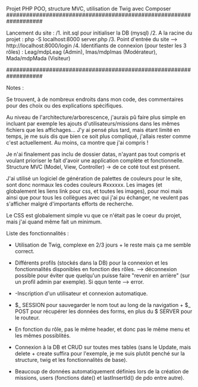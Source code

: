 Projet PHP POO, structure MVC, utilisation de Twig avec Composer
###################################################################

Lancement du site :
/1. init.sql pour initialiser la DB (mysql)
/2. A la racine du projet : php -S localhost:8000 server.php
/3. Point d'entrée du site --> http://localhost:8000/login
/4. Identifiants de connexion (pour tester les 3 rôles) : Leag/mdpLeag (Admin), Imas/mdpImas (Modérateur), Mada/mdpMada (Visiteur)

###################################################################

Notes :

Se trouvent, à de nombreux endroits dans mon code, des commentaires pour des choix ou des explications spécifiques.

Au niveau de l'architecture/arborescence, j'aurais pû faire plus simple en incluant par exemple les ajouts d'utilisateurs/missions dans les mêmes fichiers que les affichages... J'y ai pensé plus tard, mais étant limité en temps, je me suis dis que bien ce soit plus compliqué, j'allais rester comme c'est actuellement. Au moins, ca montre que j'ai compris !

Je n'ai finalement pas inclu de dossier datas, n'ayant pas tout compris et voulant prioriser le fait d'avoir une application complète et fonctionnelle. Structure MVC (Model, View, Controller) -> de ce coté tout est présent.

J'ai utilisé un logiciel de génération de palettes de couleurs pour le site, sont donc normaux les codes couleurs #xxxxxx.
Les images (et globalement les liens link pour css, et toutes les images), pour moi mais ainsi que pour tous les collègues avec qui j'ai pu échanger, ne veulent pas s'afficher malgré d'importants efforts de recherche.

Le CSS est globalement simple vu que ce n'était pas le coeur du projet, mais j'ai quand même fait un minimum.

Liste des fonctionnalités :

- Utilisation de Twig, complexe en 2/3 jours + le reste mais ça me semble correct.

- Différents profils (stockés dans la DB) pour la connexion et les fonctionnalités disponibles en fonction des rôles.
  --> déconnexion possible pour éviter que quelqu'un puisse faire "revenir en arrière" (sur un profil admin par exemple). Si qqun tente --> error.

- -Inscription d'un utilisateur et connexion automatique.

- $_ SESSION pour sauvegarder le nom tout au long de la navigation + $_ POST pour récupérer les données des forms, en plus du $ SERVER pour le routeur.

- En fonction du rôle, pas le même header, et donc pas le même menu et les mêmes possiblités.

- Connexion à la DB et CRUD sur toutes mes tables (sans le Update, mais delete + create suffira pour l'exemple, je me suis plutôt penché sur la structure, twig et les fonctionnalités de base).

- Beaucoup de données automatiquement définies lors de la création de missions, users (fonctions date() et lastInsertId() de pdo entre autre).
